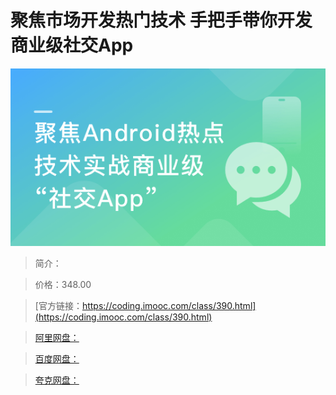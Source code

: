 # 聚焦市场开发热门技术 手把手带你开发商业级社交App

![img](../../assets/5fce0b6509cf00d305400304.png)

> 简介：

> 价格：348.00

> [官方链接：https://coding.imooc.com/class/390.html](https://coding.imooc.com/class/390.html)

> [阿里网盘：]()

> [百度网盘：]()

> [夸克网盘：]()
